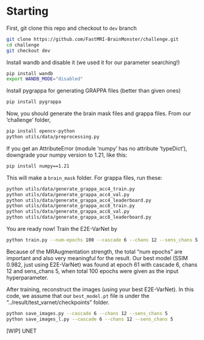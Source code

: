 # Starting

First, git clone this repo and checkout to `dev` branch

```bash
git clone https://github.com/FastMRI-BrainMonster/challenge.git
cd challenge
git checkout dev
```

Install wandb and disable it (we used it for our parameter searching!)

```bash
pip install wandb
export WANDB_MODE="disabled"
```

Install pygrappa for generating GRAPPA files (better than given ones)

```bash
pip install pygrappa
```

Now, you should generate the brain mask files and grappa files. From our ‘challenge’ folder, 

```bash
pip install opencv-python
python utils/data/preprocessing.py
```

If you get an AttributeError (module ‘numpy’ has no attribute ‘typeDict’), downgrade your numpy version to 1.21, like this:

```bash
pip install numpy==1.21
```

This will make a `brain_mask` folder. For grappa files, run these:

```bash
python utils/data/generate_grappa_acc4_train.py
python utils/data/generate_grappa_acc4_val.py
python utils/data/generate_grappa_acc4_leaderboard.py
python utils/data/generate_grappa_acc8_train.py
python utils/data/generate_grappa_acc8_val.py
python utils/data/generate_grappa_acc8_leaderboard.py
```

You are ready now! Train the E2E-VarNet by

```bash
python train.py --num-epochs 100 --cascade 6 --chans 12 --sens_chans 5
```

Because of the MRAugmentation strength, the total “num epochs” are important and also very meaningful for the result. Our best model (SSIM 0.982, just using E2E-VarNet) was found at epoch 61 with cascade 6, chans 12 and sens_chans 5, when total 100 epochs were given as the input hyperparameter. 

After training, reconstruct the images (using your best E2E-VarNet). In this code, we assume that our `best_model.pt` file is under the “../result/test_varnet/checkpoints” folder.

```bash
python save_images.py --cascade 6 --chans 12 --sens_chans 5
python save_images_l.py --cascade 6 --chans 12 --sens_chans 5
```

[WIP] UNET